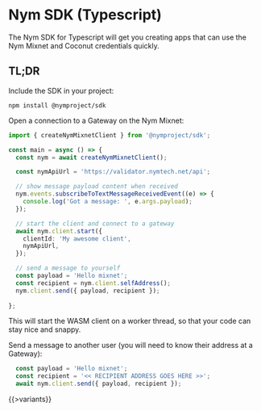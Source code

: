 # Nym SDK (Typescript)

The Nym SDK for Typescript will get you creating apps that can use the Nym Mixnet and Coconut credentials quickly.

## TL;DR

Include the SDK in your project:

```
npm install @nymproject/sdk
```

Open a connection to a Gateway on the Nym Mixnet:

```ts
import { createNymMixnetClient } from '@nymproject/sdk';

const main = async () => {
  const nym = await createNymMixnetClient();

  const nymApiUrl = 'https://validator.nymtech.net/api';

  // show message payload content when received 
  nym.events.subscribeToTextMessageReceivedEvent((e) => {
    console.log('Got a message: ', e.args.payload);
  });

  // start the client and connect to a gateway
  await nym.client.start({
    clientId: 'My awesome client',
    nymApiUrl,
  });

  // send a message to yourself
  const payload = 'Hello mixnet';
  const recipient = nym.client.selfAddress();
  nym.client.send({ payload, recipient });
  
};
```

This will start the WASM client on a worker thread, so that your code can stay nice and snappy.

Send a message to another user (you will need to know their address at a Gateway):

```ts
  const payload = 'Hello mixnet';
  const recipient = '<< RECIPIENT ADDRESS GOES HERE >>';
  await nym.client.send({ payload, recipient });
```

{{>variants}}
